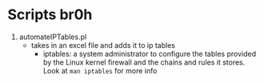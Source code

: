 # Scripts br0h  
1. automateIPTables.pl  
    * takes in an excel file and adds it to ip tables  
        - iptables: a system administrator to configure the tables provided by the Linux kernel firewall and the chains and rules it stores. Look at `man iptables` for more info 
